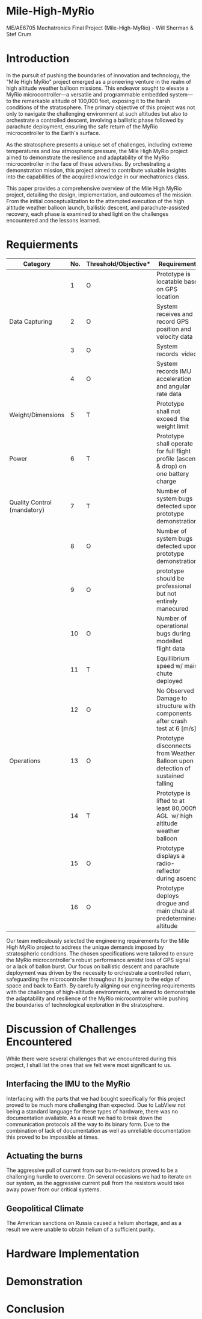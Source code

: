 # Mile-High-MyRio
ME/AE6705 Mechatronics Final Project (Mile-High-MyRio) - Will Sherman &amp; Stef Crum

# Introduction
In the pursuit of pushing the boundaries of innovation and technology, the "Mile High MyRio" project emerged as a pioneering venture in the realm of high altitude weather balloon missions. This endeavor sought to elevate a MyRio microcontroller—a versatile and programmable embedded system—to the remarkable altitude of 100,000 feet, exposing it to the harsh conditions of the stratosphere. The primary objective of this project was not only to navigate the challenging environment at such altitudes but also to orchestrate a controlled descent, involving a ballistic phase followed by parachute deployment, ensuring the safe return of the MyRio microcontroller to the Earth's surface. 

As the stratosphere presents a unique set of challenges, including extreme temperatures and low atmospheric pressure, the Mile High MyRio project aimed to demonstrate the resilience and adaptability of the MyRio microcontroller in the face of these adversities. By orchestrating a demonstration mission, this project aimed to contribute valuable insights into the capabilities of the acquired knowledge in our mechatronics class. 

This paper provides a comprehensive overview of the Mile High MyRio project, detailing the design, implementation, and outcomes of the mission. From the initial conceptualization to the attempted execution of the high altitude weather balloon launch, ballistic descent, and parachute-assisted recovery, each phase is examined to shed light on the challenges encountered and the lessons learned.  
# Requierments
| Category                    | No. | Threshold/Objective\*                                                          | Requirement                                                                           | Value | Unit                                      | Comment                             |
| --------------------------- | --- | ------------------------------------------------------------------------------ | ------------------------------------------------------------------------------------- | ----- | ----------------------------------------- | ----------------------------------- |
|                             | 1   | O                                                                              | Prototype is locatable base on GPS location                                           | T/F   |                                           |                                     |
| Data Capturing              | 2   | O                                                                              | System receives and record GPS position and velocity data                             | T/F   |                                           |                                     |
|                             | 3   | O   | System records  video                                                          | T/F                                                                                   |       |                                           |
|  | 4                           | O   | System records IMU acceleration and angular rate data                          | T/F                                                                                   |       |                                           |
| Weight/Dimensions           | 5   | T                                                                              | Prototype shall not exceed  the weight limit                                          | 4     | lbs                                       | (In accordance with FAA regulation) |
| Power                       | 6   | T                                                                              | Prototype shall operate for full flight profile (ascent & drop) on one battery charge | \> 5  | hour                                      |                                     |
| Quality Control (mandatory) | 7   | T                                                                              | Number of system bugs detected upon prototype demonstration                           | < 5   | bugs                                      |                                     |
|                             | 8  | O                                                                              | Number of system bugs detected upon prototype demonstration                           | 0     | bugs  |                                   |
| | 9                          | O   | prototype should be professional but not entirely manecured                    | ≥ 7 out of 10                                                                         |       | (1 to 10 with 10 being most professional) |
| | 10                          | O   | Number of operational bugs during modelled flight data                         | 5                                                                                     | bugs  |                                           |
| | 11                          | T   | Equillibrium speed w/ main chute deployed                                      | < 8                                                                                   | m/s   |                                           |
| | 12                          | O   | No Observed Damage to structure with components after crash test at 6 [m/s]    | T/F                                                                                   |       |                                           |
| Operations                 | 13  | O   | Prototype disconnects from Weather Balloon upon detection of sustained falling | T/F   |                                           |                                     |
| | 14                          | T   | Prototype is lifted to at least 80,000ft AGL  w/ high altitude weather balloon | 80,000                                                                                | ft    |                                           |
| | 15                          | O   | Prototype displays a radio-reflector during ascend                             | T/F                                                                                   |       |                                           |
| | 16                          | O   | Prototype deploys drogue and main chute at predetermined altitude              | T/F                                                                                   |       |                                           |

Our team meticulously selected the engineering requirements for the Mile High MyRio project to address the unique demands imposed by stratospheric conditions. The chosen specifications were tailored to ensure the MyRio microcontroller's robust performance amidst loss of GPS signal or a lack of ballon burst. Our focus on ballistic descent and parachute deployment was driven by the necessity to orchestrate a controlled return, safeguarding the microcontroller throughout its journey to the edge of space and back to Earth. By carefully aligning our engineering requirements with the challenges of high-altitude environments, we aimed to demonstrate the adaptability and resilience of the MyRio microcontroller while pushing the boundaries of technological exploration in the stratosphere.  

# Discussion of Challenges Encountered
While there were several challenges that we encountered during this project, I shall list the ones that we felt were most significant to us.  

## Interfacing the IMU to the MyRio 

Interfacing with the parts that we had bought specifically for this project proved to be much more challenging than expected. Due to LabView not being a standard language for these types of hardware, there was no documentation available. As a result we had to break down the communication protocols all the way to its binary form. Due to the combination of lack of documentation as well as unreliable documentation this proved to be impossible at times.  

## Actuating the burns 

The aggressive pull of current from our burn-resistors proved to be a challenging hurdle to overcome. On several occasions we had to iterate on our system, as the aggressive current pull from the resistors would take away power from our critical systems.  

## Geopolitical Climate 

The American sanctions on Russia caused a helium shortage, and as a result we were unable to obtain helium of a sufficient purity.  

# Hardware Implementation

# Demonstration

# Conclusion
